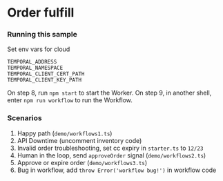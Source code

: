 # Order fulfill

### Running this sample

Set env vars for cloud
```
TEMPORAL_ADDRESS
TEMPORAL_NAMESPACE
TEMPORAL_CLIENT_CERT_PATH
TEMPORAL_CLIENT_KEY_PATH
```

On step 8, run `npm start` to start the Worker.
On step 9, in another shell, enter `npm run workflow` to run the Workflow.

### Scenarios

1. Happy path (`demo/workflows1.ts`)
2. API Downtime (uncomment inventory code)
3. Invalid order troubleshooting, set cc expiry in `starter.ts` to `12/23`
4. Human in the loop, send `approveOrder` signal (`demo/workflows2.ts`)
5. Approve or expire order (`demo/workflows3.ts`)
6. Bug in workflow, add `throw Error('workflow bug!')` in workflow code